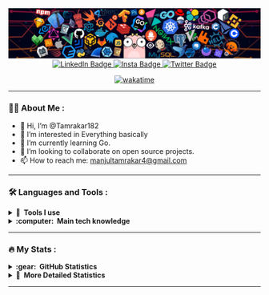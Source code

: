 <img src="header_1.png" />

<div id="badges" align="center">
  <a href="https://www.linkedin.com/in/manjul-tamrakar/">
    <img src="https://img.shields.io/badge/LinkedIn-blue?style=for-the-badge&logo=linkedin&logoColor=white" alt="LinkedIn Badge"/>
  </a>
  <a href="https://www.instagram.com/manjul.tamrakar/">
    <img src="https://img.shields.io/badge/Instagram-E4405F?style=for-the-badge&logo=instagram&logoColor=white" alt="Insta Badge"/>
  </a>

  <a href="https://twitter.com/tamrakar999">
    <img src="https://img.shields.io/badge/Twitter-1DA1F2?style=for-the-badge&logo=twitter&logoColor=white" alt="Twitter Badge"/>
  </a>

[![wakatime](https://wakatime.com/badge/user/f337b176-5837-4884-bc66-626771d2ae76.svg?style=for-the-badge)](https://wakatime.com/@f337b176-5837-4884-bc66-626771d2ae76)
  
</div>

---

### :man_technologist: About Me :

  - 👋 Hi, I’m @Tamrakar182
  - 👀 I’m interested in Everything basically
  - 🌱 I’m currently learning Go.
  - 💞️ I’m looking to collaborate on open source projects.
  - 📫 How to reach me: manjultamrakar4@gmail.com
  
---

### :hammer_and_wrench: Languages and Tools :

<details>
  <summary><b>🔨 &nbsp;Tools I use</b></summary>
  <br/>
      <img width="100%" src="https://skills-icons.vercel.app/api/icons?i=git,github,md,vscode,bash,godot,postman,discord,bitbucket,figma,bun,pnpm" />

</details>

<details>
  <summary><b>:computer: &nbsp;Main tech knowledge</b></summary>
  <br/>
  <img  width="100%" src="https://skills-icons.vercel.app/api/icons?i=python,c,cpp,html,css,js,express,mongodb,nodejs,react,tailwind,ts,nextjs,styledcomponents,materialui,astro,docker,electron,md,vite,daisyui,eslint,expo,framer,shadcnui,zustand" />
</details>

---

### :fire: My Stats :


<details>
  <summary><b>:gear: &nbsp;GitHub Statistics</b></summary>
  <br/>
    <p align="center">
        <img height="137px" src="https://github-readme-streak-stats.herokuapp.com/?user=tamrakar182&hide_border=true&theme=nightowl" />
    </p>
    <p align="center">
        <img height="137px" src="https://github-readme-stats.vercel.app/api?username=tamrakar182&hide_title=true&hide_border=true&show_icons=true&include_all_commits=true&count_private=true&line_height=21&theme=nightowl" /> <img height="137px" src="https://github-readme-stats.vercel.app/api/top-langs/?username=tamrakar182&hide=html&hide_title=true&hide_border=true&layout=compact&langs_count=8&theme=nightowl" />
    </p>
  <img src="https://github-readme-activity-graph.vercel.app/graph?username=Tamrakar182&theme=react-dark&bg_color=20232a&hide_border=true" width="100%"/>
	
![3d--contribution-chart](./profile-3d-contrib/profile-night-rainbow.svg)
</details>

<details>
	<summary><b>🔬 &nbsp;More Detailed Statistics</b></summary>
	<br/>
	
<!--START_SECTION:waka-->

```txt
From: 14 July 2023 - To: 31 July 2025

Total Time: 1,572 hrs 59 mins

TypeScript             1,218 hrs 19 mins>>>>>>>>>>>>>>>>>>>------   77.45 %
JavaScript             71 hrs 46 mins  >------------------------   04.56 %
Kotlin                 55 hrs 4 mins   >------------------------   03.50 %
JSON                   49 hrs 23 mins  >------------------------   03.14 %
Other                  23 hrs 10 mins  -------------------------   01.47 %
```

<!--END_SECTION:waka-->



<img src="https://wakatime.com/share/@Tamrakar182/7341ea82-623e-423e-942d-8a88d678d96e.svg" />
<img src="https://wakatime.com/share/@Tamrakar182/9ec40be3-8b16-4293-93a6-a84b3d594d86.svg" width="1000vw" />
</details>

---
  
<!---
Tamrakar182/Tamrakar182 is a ✨ special ✨ repository because its `README.md` (this file) appears on your GitHub profile.
You can click the Preview link to take a look at your changes.
--->
